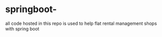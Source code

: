 # springboot-
all code hosted in this repo is used to help flat rental management shops with spring boot

